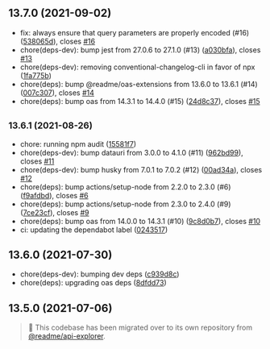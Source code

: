 ## 13.7.0 (2021-09-02)

* fix: always ensure that query parameters are properly encoded (#16) ([538065d](https://github.com/readmeio/oas-to-har/commit/538065d)), closes [#16](https://github.com/readmeio/oas-to-har/issues/16)
* chore(deps-dev): bump jest from 27.0.6 to 27.1.0 (#13) ([a030bfa](https://github.com/readmeio/oas-to-har/commit/a030bfa)), closes [#13](https://github.com/readmeio/oas-to-har/issues/13)
* chore(deps-dev): removing conventional-changelog-cli in favor of npx ([1fa775b](https://github.com/readmeio/oas-to-har/commit/1fa775b))
* chore(deps): bump @readme/oas-extensions from 13.6.0 to 13.6.1 (#14) ([007c307](https://github.com/readmeio/oas-to-har/commit/007c307)), closes [#14](https://github.com/readmeio/oas-to-har/issues/14)
* chore(deps): bump oas from 14.3.1 to 14.4.0 (#15) ([24d8c37](https://github.com/readmeio/oas-to-har/commit/24d8c37)), closes [#15](https://github.com/readmeio/oas-to-har/issues/15)



## <small>13.6.1 (2021-08-26)</small>

* chore: running npm audit ([15581f7](https://github.com/readmeio/oas-to-har/commit/15581f7))
* chore(deps-dev): bump datauri from 3.0.0 to 4.1.0 (#11) ([962bd99](https://github.com/readmeio/oas-to-har/commit/962bd99)), closes [#11](https://github.com/readmeio/oas-to-har/issues/11)
* chore(deps-dev): bump husky from 7.0.1 to 7.0.2 (#12) ([00ad34a](https://github.com/readmeio/oas-to-har/commit/00ad34a)), closes [#12](https://github.com/readmeio/oas-to-har/issues/12)
* chore(deps): bump actions/setup-node from 2.2.0 to 2.3.0 (#6) ([f9afdbd](https://github.com/readmeio/oas-to-har/commit/f9afdbd)), closes [#6](https://github.com/readmeio/oas-to-har/issues/6)
* chore(deps): bump actions/setup-node from 2.3.0 to 2.4.0 (#9) ([7ce23cf](https://github.com/readmeio/oas-to-har/commit/7ce23cf)), closes [#9](https://github.com/readmeio/oas-to-har/issues/9)
* chore(deps): bump oas from 14.0.0 to 14.3.1 (#10) ([9c8d0b7](https://github.com/readmeio/oas-to-har/commit/9c8d0b7)), closes [#10](https://github.com/readmeio/oas-to-har/issues/10)
* ci: updating the dependabot label ([0243517](https://github.com/readmeio/oas-to-har/commit/0243517))



## 13.6.0 (2021-07-30)

* chore(deps-dev): bumping dev deps ([c939d8c](https://github.com/readmeio/oas-to-har/commit/c939d8c))
* chore(deps): upgrading oas deps ([8dfdd73](https://github.com/readmeio/oas-to-har/commit/8dfdd73))



## 13.5.0 (2021-07-06)

> 📓 This codebase has been migrated over to its own repository from [@readme/api-explorer](https://github.com/readmeio/api-explorer).
